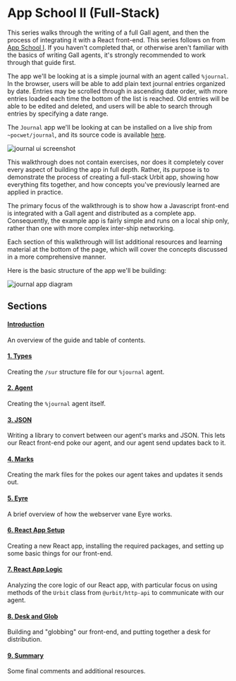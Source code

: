 # App School II (Full-Stack)

This series walks through the writing of a full Gall agent, and then the process of integrating it with a React front-end. This series follows on from [App School I](courses/app-school). If you haven't completed that, or otherwise aren't familiar with the basics of writing Gall agents, it's strongly recommended to work through that guide first.

The app we'll be looking at is a simple journal with an agent called `%journal`. In the browser, users will be able to add plain text journal entries organized by date. Entries may be scrolled through in ascending date order, with more entries loaded each time the bottom of the list is reached. Old entries will be able to be edited and deleted, and users will be able to search through entries by specifying a date range.

The `Journal` app we'll be looking at can be installed on a live ship from `~pocwet/journal`, and its source code is available [here](https://github.com/urbit/docs-examples/tree/main/journal-app).

![journal ui screenshot](https://media.urbit.org/guides/core/app-school-full-stack-guide/entries.png)

This walkthrough does not contain exercises, nor does it completely cover every aspect of building the app in full depth. Rather, its purpose is to demonstrate the process of creating a full-stack Urbit app, showing how everything fits together, and how concepts you've previously learned are applied in practice.

The primary focus of the walkthrough is to show how a Javascript front-end is integrated with a Gall agent and distributed as a complete app. Consequently, the example app is fairly simple and runs on a local ship only, rather than one with more complex inter-ship networking.

Each section of this walkthrough will list additional resources and learning material at the bottom of the page, which will cover the concepts discussed in a more comprehensive manner.

Here is the basic structure of the app we'll be building:

![journal app diagram](https://media.urbit.org/guides/core/app-school-full-stack-guide/journal-app-diagram.svg)

## Sections

#### [Introduction](courses/app-school-full-stack)

An overview of the guide and table of contents.

#### [1. Types](courses/app-school-full-stack/1-types)

Creating the `/sur` structure file for our `%journal` agent.

#### [2. Agent](courses/app-school-full-stack/2-agent)

Creating the `%journal` agent itself.

#### [3. JSON](courses/app-school-full-stack/3-json)

Writing a library to convert between our agent's marks and JSON. This lets our React front-end poke our agent, and our agent send updates back to it.

#### [4. Marks](courses/app-school-full-stack/4-marks)

Creating the mark files for the pokes our agent takes and updates it sends out.

#### [5. Eyre](courses/app-school-full-stack/5-eyre)

A brief overview of how the webserver vane Eyre works.

#### [6. React App Setup](courses/app-school-full-stack/6-react-setup)

Creating a new React app, installing the required packages, and setting up some basic things for our front-end.

#### [7. React App Logic](courses/app-school-full-stack/7-app-logic)

Analyzing the core logic of our React app, with particular focus on using methods of the `Urbit` class from `@urbit/http-api` to communicate with our agent.

#### [8. Desk and Glob](courses/app-school-full-stack/8-desk)

Building and "globbing" our front-end, and putting together a desk for distribution.

#### [9. Summary](courses/app-school-full-stack/9-final)

Some final comments and additional resources.
